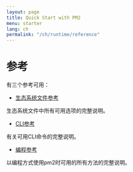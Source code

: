 ```yaml
---
layout: page
title: Quick Start with PM2
menu: starter
lang: ch
permalink: "/ch/runtime/reference"
---
```


# 参考

有三个参考可用：

- [生态系统文件参考]({{site.baseurl}}/ch/runtime/references/ecosystem-file)

生态系统文件中所有可用选项的完整说明。

- [CLI参考]({{site.baseurl}}/ch/runtime/references/pm2-cli)

有关可用CLI命令的完整说明。

- [编程参考]({{site.baseurl}}/ch/runtime/references/pm2-programmatic)

以编程方式使用pm2时可用的所有方法的完整说明。